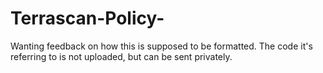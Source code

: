 # Terrascan-Policy-
Wanting feedback on how this is supposed to be formatted. The code it's referring to is not uploaded, but can be sent privately.
